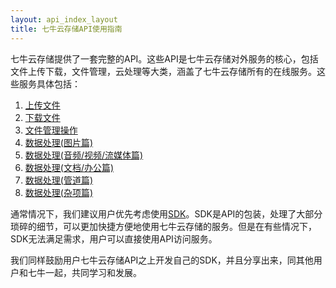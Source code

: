 ```yaml
---
layout: api_index_layout
title: 七牛云存储API使用指南
---
```


七牛云存储提供了一套完整的API。这些API是七牛云存储对外服务的核心，包括文件上传下载，文件管理，云处理等大类，涵盖了七牛云存储所有的在线服务。这些服务具体包括：

1. [上传文件](http://docs.qiniu.com/api/put.html)
1. [下载文件](http://docs.qiniu.com/api/get.html)
1. [文件管理操作](http://docs.qiniu.com/api/rs.html)
1. [数据处理(图片篇)](http://docs.qiniu.com/api/image-process.html)
1. [数据处理(音频/视频/流媒体篇)](http://docs.qiniu.com/api/audio-video-hls-process.html)
1. [数据处理(文档/办公篇)](http://docs.qiniu.com/api/office-process.html)
1. [数据处理(管道篇)](http://docs.qiniu.com/api/pipeline.html)
1. [数据处理(杂项篇)](http://docs.qiniu.com/api/misc-file-process.html)

通常情况下，我们建议用户优先考虑使用[SDK](http://docs.qiniu.com/sdk/index.html)。SDK是API的包装，处理了大部分琐碎的细节，可以更加快捷方便地使用七牛云存储的服务。但是在有些情况下，SDK无法满足需求，用户可以直接使用API访问服务。

我们同样鼓励用户七牛云存储API之上开发自己的SDK，并且分享出来，同其他用户和七牛一起，共同学习和发展。
